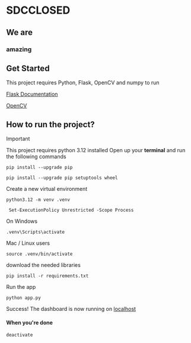 # SDCCLOSED

## We are

### amazing

## Get Started
This project requires Python, Flask, OpenCV and numpy to run

[Flask Documentation](https://flask.palletsprojects.com/en/stable/)

[OpenCV](https://docs.opencv.org/4.x/d6/d00/tutorial_py_root.html)


## How to run the project?
> [!IMPORTANT]
> This project requires python 3.12 installed
> Open up your **terminal** and run the following commands

```
pip install --upgrade pip
```

```
pip install --upgrade pip setuptools wheel
```


Create a new virtual environment
```
python3.12 -m venv .venv
```
```
 Set-ExecutionPolicy Unrestricted -Scope Process
```
On Windows
 ```
.venv\Scripts\activate
```

Mac / Linux users
```
source .venv/bin/activate
```

download the needed libraries
```
pip install -r requirements.txt
```

Run the app
```
python app.py
```

Success! The dashboard is now running on [localhost]([localhost:](http://127.0.0.1:7890/))

#### When you're done
```
deactivate
```
